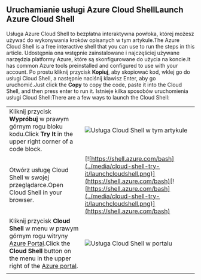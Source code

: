 
## <a name="launch-azure-cloud-shell"></a><span data-ttu-id="23e6f-101">Uruchamianie usługi Azure Cloud Shell</span><span class="sxs-lookup"><span data-stu-id="23e6f-101">Launch Azure Cloud Shell</span></span>

<span data-ttu-id="23e6f-102">Usługa Azure Cloud Shell to bezpłatna interaktywna powłoka, której możesz używać do wykonywania kroków opisanych w tym artykule.</span><span class="sxs-lookup"><span data-stu-id="23e6f-102">The Azure Cloud Shell is a free interactive shell that you can use to run the steps in this article.</span></span> <span data-ttu-id="23e6f-103">Udostępnia ona wstępnie zainstalowane i najczęściej używane narzędzia platformy Azure, które są skonfigurowane do użycia na koncie.</span><span class="sxs-lookup"><span data-stu-id="23e6f-103">It has common Azure tools preinstalled and configured to use with your account.</span></span> <span data-ttu-id="23e6f-104">Po prostu kliknij przycisk **Kopiuj**, aby skopiować kod, wklej go do usługi Cloud Shell, a następnie naciśnij klawisz Enter, aby go uruchomić.</span><span class="sxs-lookup"><span data-stu-id="23e6f-104">Just click the **Copy** to copy the code, paste it into the Cloud Shell, and then press enter to run it.</span></span>  <span data-ttu-id="23e6f-105">Istnieje kilka sposobów uruchomienia usługi Cloud Shell:</span><span class="sxs-lookup"><span data-stu-id="23e6f-105">There are a few ways to launch the Cloud Shell:</span></span>

|  |   |
|-----------------------------------------------|---|
| <span data-ttu-id="23e6f-106">Kliknij przycisk **Wypróbuj** w prawym górnym rogu bloku kodu.</span><span class="sxs-lookup"><span data-stu-id="23e6f-106">Click **Try It** in the upper right corner of a code block.</span></span> | ![Usługa Cloud Shell w tym artykule](../media/cloud-shell-try-it/cli-try-it.png) |
| <span data-ttu-id="23e6f-108">Otwórz usługę Cloud Shell w swojej przeglądarce.</span><span class="sxs-lookup"><span data-stu-id="23e6f-108">Open Cloud Shell in your browser.</span></span> | <span data-ttu-id="23e6f-109">[![https://shell.azure.com/bash](../media/cloud-shell-try-it/launchcloudshell.png)](https://shell.azure.com/bash)</span><span class="sxs-lookup"><span data-stu-id="23e6f-109">[![https://shell.azure.com/bash](../media/cloud-shell-try-it/launchcloudshell.png)](https://shell.azure.com/bash)</span></span> |
| <span data-ttu-id="23e6f-110">Kliknij przycisk **Cloud Shell** w menu w prawym górnym rogu witryny [Azure Portal](https://portal.azure.com).</span><span class="sxs-lookup"><span data-stu-id="23e6f-110">Click the **Cloud Shell** button on the menu in the upper right of the [Azure portal](https://portal.azure.com).</span></span> |    ![Usługa Cloud Shell w portalu](../media/cloud-shell-try-it/cloud-shell-menu.png) |
|  |  |

